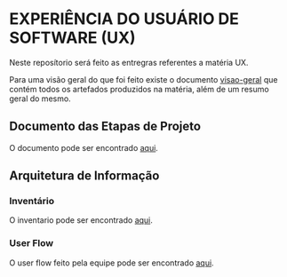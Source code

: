 # EXPERIÊNCIA DO USUÁRIO DE SOFTWARE (UX)

Neste reposítorio será feito as entregras referentes a matéria UX.

Para uma visão geral do que foi feito existe o documento [visao-geral](visao-geral.pdf) que contém todos os artefados produzidos na matéria, além de um resumo geral do mesmo.

## Documento das Etapas de Projeto

O documento pode ser encontrado [aqui](https://github.com/igorpadua/experiencia-usuario/files/12307767/Documento.de.Artefatos.Projeto.FHIR.1.pdf).

## Arquitetura de Informação

### Inventário

O inventario pode ser encontrado [aqui](arquitetura-informacao/inventario.pdf).

### User Flow

O user flow feito pela equipe pode ser encontrado [aqui](arquitetura-informacao/user-flow.jpg).

